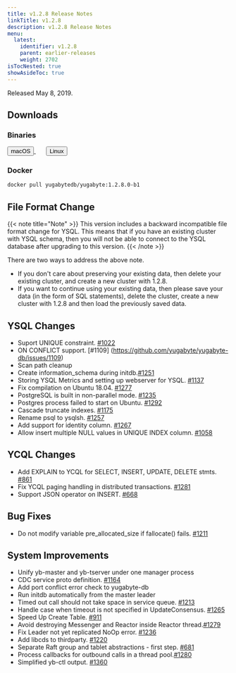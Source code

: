 ```yaml
---
title: v1.2.8 Release Notes
linkTitle: v1.2.8
description: v1.2.8 Release Notes
menu:
  latest:
    identifier: v1.2.8
    parent: earlier-releases
    weight: 2702
isTocNested: true
showAsideToc: true
---
```


Released May 8, 2019.

## Downloads

### Binaries

<a class="download-binary-link" href="https://downloads.yugabyte.com/yugabyte-ce-1.2.8.0-darwin.tar.gz">
  <button>
    <i class="fab fa-apple"></i><span class="download-text">macOS</span>
  </button>
</a>
&nbsp; &nbsp; &nbsp;
<a class="download-binary-link" href="https://downloads.yugabyte.com/yugabyte-ce-1.2.8.0-linux.tar.gz">
  <button>
    <i class="fab fa-linux"></i><span class="download-text">Linux</span>
  </button>
</a>
<br />

### Docker

```sh
docker pull yugabytedb/yugabyte:1.2.8.0-b1
```

## File Format Change

{{< note title="Note" >}}
This version includes a backward incompatible file format change for YSQL. This means that if you have an existing cluster with YSQL schema, then you will not be able to connect to the YSQL database after upgrading to this version.
{{< /note >}}

There are two ways to address the above note.

* If you don't care about preserving your existing data, then delete your existing cluster,
  and create a new cluster with 1.2.8.
* If you want to continue using your existing data, then please save your data (in the form of
  SQL statements), delete the cluster, create a new cluster with 1.2.8 and then load
  the previously saved data.

## YSQL Changes

* Suport UNIQUE constraint. [#1022](https://github.com/yugabyte/yugabyte-db/issues/1022)
* ON CONFLICT support. [#1109] (https://github.com/yugabyte/yugabyte-db/issues/1109)
* Scan path cleanup
* Create information_schema during initdb.[#1251](https://github.com/yugabyte/yugabyte-db/issues/1251)
* Storing YSQL Metrics and setting up webserver for YSQL.
  [#1137](https://github.com/yugabyte/yugabyte-db/issues/1137)
* Fix compilation on Ubuntu 18.04.
  [#1277](https://github.com/yugabyte/yugabyte-db/issues/1277)
* PostgreSQL is built in non-parallel mode.
  [#1235](https://github.com/yugabyte/yugabyte-db/issues/1235)
* Postgres process failed to start on Ubuntu.
  [#1292](https://github.com/yugabyte/yugabyte-db/issues/1292)
* Cascade truncate indexes. [#1175](https://github.com/yugabyte/yugabyte-db/issues/1175)
* Rename psql to ysqlsh. [#1257](https://github.com/yugabyte/yugabyte-db/issues/1257)
* Add support for identity column.
  [#1267](https://github.com/yugabyte/yugabyte-db/issues/1267)
* Allow insert multiple NULL values in UNIQUE INDEX column.
  [#1058](https://github.com/yugabyte/yugabyte-db/issues/1058)

## YCQL Changes

* Add EXPLAIN to YCQL for SELECT, INSERT, UPDATE, DELETE stmts. [#861](https://github.com/yugabyte/yugabyte-db/issues/861)
* Fix YCQL paging handling in distributed transactions.
  [#1281](https://github.com/yugabyte/yugabyte-db/issues/1281)
* Support JSON operator on INSERT. [#668](https://github.com/yugabyte/yugabyte-db/issues/668)

## Bug Fixes

* Do not modify variable pre_allocated_size if fallocate() fails. [#1211](https://github.com/yugabyte/yugabyte-db/issues/1211)

## System Improvements

* Unify yb-master and yb-tserver under one manager process
* CDC service proto definition. [#1164](https://github.com/yugabyte/yugabyte-db/issues/1164)
* Add port conflict error check to yugabyte-db
* Run initdb automatically from the master leader
* Timed out call should not take space in service queue.
  [#1213](https://github.com/yugabyte/yugabyte-db/issues/1213)
* Handle case when timeout is not specified in UpdateConsensus.
    [#1265](https://github.com/yugabyte/yugabyte-db/issues/1265)
* Speed Up Create Table. [#911](https://github.com/yugabyte/yugabyte-db/issues/911)
* Avoid destroying Messenger and Reactor inside Reactor
  thread.[#1279](https://github.com/yugabyte/yugabyte-db/issues/1279)
* Fix Leader not yet replicated NoOp error.
  [#1236](https://github.com/yugabyte/yugabyte-db/issues/1236)
* Add libcds to thirdparty. [#1220](https://github.com/yugabyte/yugabyte-db/issues/1220)
* Separate Raft group and tablet abstractions - first step.
[#681](https://github.com/yugabyte/yugabyte-db/issues/681)
* Process callbacks for outbound calls in a thread
  pool.[#1280](https://github.com/yugabyte/yugabyte-db/issues/1280)
* Simplified yb-ctl output. [#1360](https://github.com/yugabyte/yugabyte-db/issues/1360)
